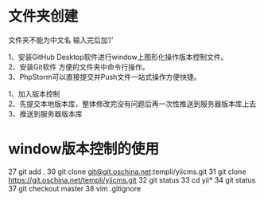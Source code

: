 # 文件夹创建
文件夹不能为中文名    输入完后加‘/’

1、安装GitHub Desktop软件进行window上图形化操作版本控制文件。  
2、安装Git软件 方便的文件夹中命令行操作。  
3、PhpStorm可以直接提交并Push文件一站式操作方便快捷。

1、加入版本控制  
2、先提交本地版本库，整体修改完没有问题后再一次性推送到服务器版本库上去  
3、推送到服务器版本库  

# window版本控制的使用


27  git add .
30  git clone git@git.oschina.net:templi/yiicms.git
31  git clone https://git.oschina.net/templi/yiicms.git
32  git status
33  cd yii*
34  git status
37  git checkout master
38  vim .gitignore